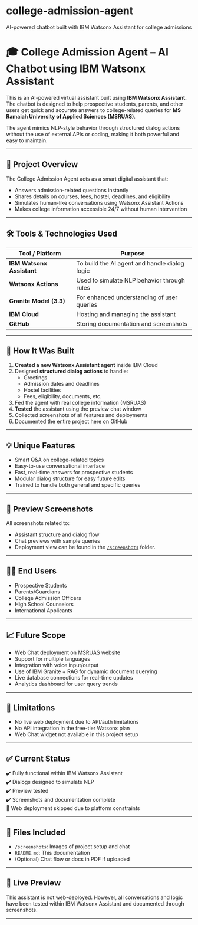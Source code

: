 # college-admission-agent
AI-powered chatbot built with IBM Watsonx Assistant for college admissions
# 🎓 College Admission Agent – AI Chatbot using IBM Watsonx Assistant

This is an AI-powered virtual assistant built using **IBM Watsonx Assistant**. The chatbot is designed to help prospective students, parents, and other users get quick and accurate answers to college-related queries for **MS Ramaiah University of Applied Sciences (MSRUAS)**.

The agent mimics NLP-style behavior through structured dialog actions without the use of external APIs or coding, making it both powerful and easy to maintain.

---

## 📌 Project Overview

The College Admission Agent acts as a smart digital assistant that:
- Answers admission-related questions instantly
- Shares details on courses, fees, hostel, deadlines, and eligibility
- Simulates human-like conversations using Watsonx Assistant Actions
- Makes college information accessible 24/7 without human intervention

---

## 🛠️ Tools & Technologies Used

| Tool / Platform          | Purpose                                      |
|--------------------------|----------------------------------------------|
| **IBM Watsonx Assistant** | To build the AI agent and handle dialog logic |
| **Watsonx Actions**      | Used to simulate NLP behavior through rules  |
| **Granite Model (3.3)**  | For enhanced understanding of user queries   |
| **IBM Cloud**            | Hosting and managing the assistant           |
| **GitHub**               | Storing documentation and screenshots        |

---

## 🔧 How It Was Built

1. **Created a new Watsonx Assistant agent** inside IBM Cloud
2. Designed **structured dialog actions** to handle:
   - Greetings
   - Admission dates and deadlines
   - Hostel facilities
   - Fees, eligibility, documents, etc.
3. Fed the agent with real college information (MSRUAS)
4. **Tested** the assistant using the preview chat window
5. Collected screenshots of all features and deployments
6. Documented the entire project here on GitHub

---

## 💡 Unique Features

- Smart Q&A on college-related topics
- Easy-to-use conversational interface
- Fast, real-time answers for prospective students
- Modular dialog structure for easy future edits
- Trained to handle both general and specific queries

---

## 📸 Preview Screenshots

All screenshots related to:
- Assistant structure and dialog flow
- Chat previews with sample queries
- Deployment view
can be found in the [`/screenshots`](./screenshots) folder.

---

## 👨‍💼 End Users

- Prospective Students  
- Parents/Guardians  
- College Admission Officers  
- High School Counselors  
- International Applicants

---

## 📈 Future Scope

- Web Chat deployment on MSRUAS website  
- Support for multiple languages  
- Integration with voice input/output  
- Use of IBM Granite + RAG for dynamic document querying  
- Live database connections for real-time updates  
- Analytics dashboard for user query trends

---

## 🧩 Limitations

- No live web deployment due to API/auth limitations  
- No API integration in the free-tier Watsonx plan  
- Web Chat widget not available in this project setup

---

## ✅ Current Status

✔️ Fully functional within IBM Watsonx Assistant  
✔️ Dialogs designed to simulate NLP  
✔️ Preview tested  
✔️ Screenshots and documentation complete  
🚫 Web deployment skipped due to platform constraints

---

## 📂 Files Included

- `/screenshots`: Images of project setup and chat  
- `README.md`: This documentation  
- (Optional) Chat flow or docs in PDF if uploaded

---

## 🔗 Live Preview

This assistant is not web-deployed. However, all conversations and logic have been tested within IBM Watsonx Assistant and documented through screenshots.

---

